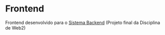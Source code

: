 # Frontend
Frontend desenvolvido para o [Sistema Backend](https://github.com/MaedreV/IndustriasRaul-Backend) (Projeto final da Disciplina de Web2)
